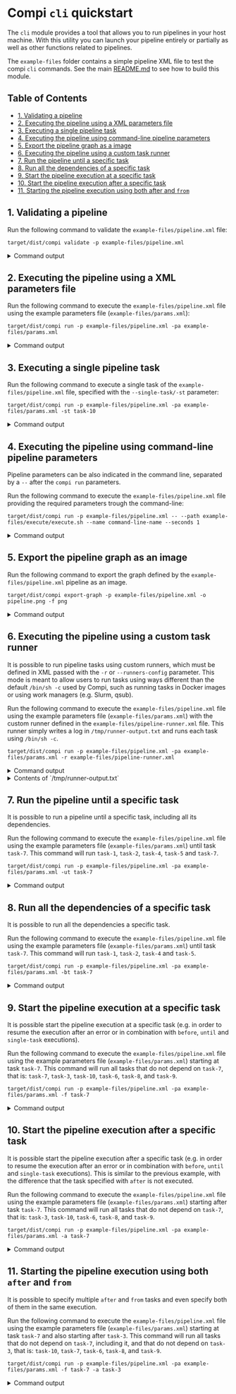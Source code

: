 # Compi `cli` quickstart
The `cli` module provides a tool that allows you to run pipelines in your host machine. With this utility you can launch your pipeline entirely or partially as well as other functions related to pipelines. 

The `example-files` folder contains a simple pipeline XML file to test the compi `cli` commands. See the main [README.md](README.md) to see how to build this module.

## Table of Contents

   * [1. Validating a pipeline](#1-validating-a-pipeline)
   * [2. Executing the pipeline using a XML parameters file](#2-executing-the-pipeline-using-a-xml-parameters-file)
   * [3. Executing a single pipeline task](#3-executing-a-single-pipeline-task)
   * [4. Executing the pipeline using command-line pipeline parameters](#4-executing-the-pipeline-using-command-line-pipeline-parameters)
   * [5. Export the pipeline graph as a image](#5-export-the-pipeline-graph-as-a-image)
   * [6. Executing the pipeline using a custom task runner](#6-executing-the-pipeline-using-a-custom-task-runner)
   * [7. Run the pipeline until a specific task](#7-run-the-pipeline-until-a-specific-task)
   * [8. Run all the dependencies of a specific task](#8-run-all-the-dependencies-of-a-specific-task)
   * [9. Start the pipeline execution at a specific task](#9-start-the-pipeline-execution-at-a-specific-task)
   * [10. Start the pipeline execution after a specific task](#10-start-the-pipeline-execution-after-a-specific-task)
   * [11. Starting the pipeline execution using both after and <code>from</code>](#11-starting-the-pipeline-execution-using-both-after-and-from)

## 1. Validating a pipeline
Run the following command to validate the `example-files/pipeline.xml` file:
```
target/dist/compi validate -p example-files/pipeline.xml
```
<details><summary>Command output</summary>
```
[2018-08-17 11:26:24] [INFO   ] Validating pipeline file: example-files/pipeline.xml 
[2018-08-17 11:26:25] [INFO   ] Pipeline file is OK. 
```
</details>

## 2. Executing the pipeline using a XML parameters file
Run the following command to execute the `example-files/pipeline.xml` file using the example parameters file (`example-files/params.xml`):
```
target/dist/compi run -p example-files/pipeline.xml -pa example-files/params.xml
```
<details><summary>Command output</summary>
```
[2018-08-17 11:27:57] [INFO   ] Compi running with:  
[2018-08-17 11:27:57] [INFO   ] Pipeline file - example-files/pipeline.xml 
[2018-08-17 11:27:57] [INFO   ] Max number of parallel tasks - 6 
[2018-08-17 11:27:57] [INFO   ] Params file - example-files/params.xml 
[2018-08-17 11:27:57] [INFO   ] > Started loop task task-1 (command: example-files/execute/execute.sh p1 7) (stdout log: /tmp/task1.txt, stderr log: /tmp/task1.txt) 
[2018-08-17 11:27:57] [INFO   ] >> Started loop iteration of task task-1 (command: example-files/execute/execute.sh p1 7) (stdout log: /tmp/task1.txt, stderr log: /tmp/task1.txt) 
[2018-08-17 11:27:57] [INFO   ] >> Started loop iteration of task task-1 (command: example-files/execute/execute.sh p1 3) (stdout log: /tmp/task1.txt, stderr log: /tmp/task1.txt) 
[2018-08-17 11:27:57] [INFO   ] > Started loop task task-10 (command: /home/hlfernandez/Eclipse/workspace-oxygen/compi/cli/example-files/execute/execute.sh p10 3) (stdout log: none, stderr log: none) 
[2018-08-17 11:27:57] [INFO   ] >> Started loop iteration of task task-10 (command: /home/hlfernandez/Eclipse/workspace-oxygen/compi/cli/example-files/execute/execute.sh p10 3) (stdout log: none, stderr log: none) 
[2018-08-17 11:27:57] [INFO   ] >> Started loop iteration of task task-1 (command: example-files/execute/execute.sh p1 1) (stdout log: /tmp/task1.txt, stderr log: /tmp/task1.txt) 
[2018-08-17 11:27:57] [INFO   ] >> Started loop iteration of task task-1 (command: example-files/execute/execute.sh p1 1) (stdout log: /tmp/task1.txt, stderr log: /tmp/task1.txt) 
[2018-08-17 11:27:58] [INFO   ] << Finished loop iteration of task task-1 (command: example-files/execute/execute.sh p1 1) 
[2018-08-17 11:27:58] [INFO   ] << Finished loop iteration of task task-1 (command: example-files/execute/execute.sh p1 1) 
[2018-08-17 11:28:00] [INFO   ] << Finished loop iteration of task task-1 (command: example-files/execute/execute.sh p1 3) 
[2018-08-17 11:28:00] [INFO   ] << Finished loop iteration of task task-10 (command: /home/hlfernandez/Eclipse/workspace-oxygen/compi/cli/example-files/execute/execute.sh p10 3) 
[2018-08-17 11:28:00] [INFO   ] < Finished loop task task-10 (command: /home/hlfernandez/Eclipse/workspace-oxygen/compi/cli/example-files/execute/execute.sh p10 3) 
[2018-08-17 11:28:04] [INFO   ] << Finished loop iteration of task task-1 (command: example-files/execute/execute.sh p1 7) 
[2018-08-17 11:28:04] [INFO   ] < Finished loop task task-1 (command: example-files/execute/execute.sh p1 7) 
[2018-08-17 11:28:04] [INFO   ] > Started task task-2 (command: example-files/execute/execute.sh p2 2) 
[2018-08-17 11:28:04] [INFO   ] > Started task task-3 (command: example-files/execute/execute.sh p3 2) 
[2018-08-17 11:28:06] [INFO   ] < Finished task task-2 (command: example-files/execute/execute.sh p2 2) 
[2018-08-17 11:28:06] [INFO   ] > Started task task-4 (command: example-files/execute/execute.sh p4 2) 
[2018-08-17 11:28:06] [INFO   ] > Started task task-5 (command: example-files/execute/execute.sh p5 2) 
[2018-08-17 11:28:06] [INFO   ] < Finished task task-3 (command: example-files/execute/execute.sh p3 2) 
[2018-08-17 11:28:06] [INFO   ] > Started task task-6 (command: example-files/execute/execute.sh p6 3) 
[2018-08-17 11:28:08] [INFO   ] < Finished task task-5 (command: example-files/execute/execute.sh p5 2) 
[2018-08-17 11:28:08] [INFO   ] < Finished task task-4 (command: example-files/execute/execute.sh p4 2) 
[2018-08-17 11:28:08] [INFO   ] > Started loop task task-7 (command: /home/hlfernandez/Eclipse/workspace-oxygen/compi/cli/example-files/execute/execute.sh p7 2) (stdout log: /tmp/task7.txt, stderr log: none) 
[2018-08-17 11:28:08] [INFO   ] >> Started loop iteration of task task-7 (command: /home/hlfernandez/Eclipse/workspace-oxygen/compi/cli/example-files/execute/execute.sh p7 2) (stdout log: /tmp/task7.txt, stderr log: none) 
[2018-08-17 11:28:09] [INFO   ] < Finished task task-6 (command: example-files/execute/execute.sh p6 3) 
[2018-08-17 11:28:10] [INFO   ] << Finished loop iteration of task task-7 (command: /home/hlfernandez/Eclipse/workspace-oxygen/compi/cli/example-files/execute/execute.sh p7 2) 
[2018-08-17 11:28:10] [INFO   ] < Finished loop task task-7 (command: /home/hlfernandez/Eclipse/workspace-oxygen/compi/cli/example-files/execute/execute.sh p7 2) 
[2018-08-17 11:28:10] [INFO   ] > Started loop task task-8 (command: example-files/execute/execute.sh p8 1) (stdout log: /tmp/task8.txt, stderr log: /tmp/error8.txt) 
[2018-08-17 11:28:10] [INFO   ] >> Started loop iteration of task task-8 (command: example-files/execute/execute.sh p8 1) (stdout log: /tmp/task8.txt, stderr log: /tmp/error8.txt) 
[2018-08-17 11:28:10] [INFO   ] >> Started loop iteration of task task-8 (command: example-files/execute/execute.sh p8 5) (stdout log: /tmp/task8.txt, stderr log: /tmp/error8.txt) 
[2018-08-17 11:28:10] [INFO   ] >> Started loop iteration of task task-8 (command: example-files/execute/execute.sh p8 1) (stdout log: /tmp/task8.txt, stderr log: /tmp/error8.txt) 
[2018-08-17 11:28:11] [INFO   ] << Finished loop iteration of task task-8 (command: example-files/execute/execute.sh p8 1) 
[2018-08-17 11:28:11] [INFO   ] << Finished loop iteration of task task-8 (command: example-files/execute/execute.sh p8 1) 
[2018-08-17 11:28:15] [INFO   ] << Finished loop iteration of task task-8 (command: example-files/execute/execute.sh p8 5) 
[2018-08-17 11:28:15] [INFO   ] < Finished loop task task-8 (command: example-files/execute/execute.sh p8 5) 
[2018-08-17 11:28:15] [INFO   ] > Started task task-9 (command: example-files/execute/execute.sh p9 2) 
[2018-08-17 11:28:17] [INFO   ] < Finished task task-9 (command: example-files/execute/execute.sh p9 2) 
```
</details>

## 3. Executing a single pipeline task
Run the following command to execute a single task of the `example-files/pipeline.xml` file, specified with the `--single-task/-st` parameter:
```
target/dist/compi run -p example-files/pipeline.xml -pa example-files/params.xml -st task-10
```

<details><summary>Command output</summary>
```
[2018-08-17 11:36:25] [INFO   ] Compi running with:  
[2018-08-17 11:36:25] [INFO   ] Pipeline file - example-files/pipeline.xml 
[2018-08-17 11:36:25] [INFO   ] Max number of parallel tasks - 6 
[2018-08-17 11:36:25] [INFO   ] Params file - example-files/params.xml 
[2018-08-17 11:36:25] [INFO   ] Running single task - task-10
[2018-08-17 11:36:25] [INFO   ] > Started loop task task-10 (command: /home/hlfernandez/Eclipse/workspace-oxygen/compi/cli/example-files/execute/execute.sh p10 3) (stdout log: none, stderr log: none) 
[2018-08-17 11:36:25] [INFO   ] >> Started loop iteration of task task-10 (command: /home/hlfernandez/Eclipse/workspace-oxygen/compi/cli/example-files/execute/execute.sh p10 3) (stdout log: none, stderr log: none) 
[2018-08-17 11:36:28] [INFO   ] << Finished loop iteration of task task-10 (command: /home/hlfernandez/Eclipse/workspace-oxygen/compi/cli/example-files/execute/execute.sh p10 3) 
[2018-08-17 11:36:28] [INFO   ] < Finished loop task task-10 (command: /home/hlfernandez/Eclipse/workspace-oxygen/compi/cli/example-files/execute/execute.sh p10 3) 
```
</details>

## 4. Executing the pipeline using command-line pipeline parameters
Pipeline parameters can be also indicated in the command line, separated by a `--` after the `compi run` parameters. 

Run the following command to execute the `example-files/pipeline.xml` file providing the required parameters trough the command-line:
```
target/dist/compi run -p example-files/pipeline.xml -- --path example-files/execute/execute.sh --name command-line-name --seconds 1
```

<details><summary>Command output</summary>
```
[2018-08-17 11:40:07] [INFO   ] Compi running with:  
[2018-08-17 11:40:07] [INFO   ] Pipeline file - example-files/pipeline.xml 
[2018-08-17 11:40:07] [INFO   ] Max number of parallel tasks - 6 
[2018-08-17 11:40:07] [INFO   ] > Started loop task task-1 (command: example-files/execute/execute.sh command-line-name 3) (stdout log: /tmp/task1.txt, stderr log: /tmp/task1.txt) 
[2018-08-17 11:40:07] [INFO   ] >> Started loop iteration of task task-1 (command: example-files/execute/execute.sh command-line-name 3) (stdout log: /tmp/task1.txt, stderr log: /tmp/task1.txt) 
[2018-08-17 11:40:07] [INFO   ] > Started loop task task-10 (command: /home/hlfernandez/Eclipse/workspace-oxygen/compi/cli/example-files/execute/execute.sh p10 3) (stdout log: none, stderr log: none) 
[2018-08-17 11:40:07] [INFO   ] >> Started loop iteration of task task-10 (command: /home/hlfernandez/Eclipse/workspace-oxygen/compi/cli/example-files/execute/execute.sh p10 3) (stdout log: none, stderr log: none) 
[2018-08-17 11:40:07] [INFO   ] >> Started loop iteration of task task-1 (command: example-files/execute/execute.sh command-line-name 1) (stdout log: /tmp/task1.txt, stderr log: /tmp/task1.txt) 
[2018-08-17 11:40:07] [INFO   ] >> Started loop iteration of task task-1 (command: example-files/execute/execute.sh command-line-name 7) (stdout log: /tmp/task1.txt, stderr log: /tmp/task1.txt) 
[2018-08-17 11:40:07] [INFO   ] >> Started loop iteration of task task-1 (command: example-files/execute/execute.sh command-line-name 1) (stdout log: /tmp/task1.txt, stderr log: /tmp/task1.txt) 
[2018-08-17 11:40:08] [INFO   ] << Finished loop iteration of task task-1 (command: example-files/execute/execute.sh command-line-name 1) 
[2018-08-17 11:40:08] [INFO   ] << Finished loop iteration of task task-1 (command: example-files/execute/execute.sh command-line-name 1) 
[2018-08-17 11:40:10] [INFO   ] << Finished loop iteration of task task-10 (command: /home/hlfernandez/Eclipse/workspace-oxygen/compi/cli/example-files/execute/execute.sh p10 3) 
[2018-08-17 11:40:10] [INFO   ] < Finished loop task task-10 (command: /home/hlfernandez/Eclipse/workspace-oxygen/compi/cli/example-files/execute/execute.sh p10 3) 
[2018-08-17 11:40:10] [INFO   ] << Finished loop iteration of task task-1 (command: example-files/execute/execute.sh command-line-name 3) 
[2018-08-17 11:40:14] [INFO   ] << Finished loop iteration of task task-1 (command: example-files/execute/execute.sh command-line-name 7) 
[2018-08-17 11:40:14] [INFO   ] < Finished loop task task-1 (command: example-files/execute/execute.sh command-line-name 7) 
[2018-08-17 11:40:14] [INFO   ] > Started task task-2 (command: example-files/execute/execute.sh p2 2) 
[2018-08-17 11:40:14] [INFO   ] > Started task task-3 (command: example-files/execute/execute.sh p3 2) 
[2018-08-17 11:40:16] [INFO   ] < Finished task task-3 (command: example-files/execute/execute.sh p3 2) 
[2018-08-17 11:40:16] [INFO   ] < Finished task task-2 (command: example-files/execute/execute.sh p2 2) 
[2018-08-17 11:40:16] [INFO   ] > Started task task-6 (command: example-files/execute/execute.sh p6 3) 
[2018-08-17 11:40:16] [INFO   ] > Started task task-4 (command: example-files/execute/execute.sh p4 1) 
[2018-08-17 11:40:16] [INFO   ] > Started task task-5 (command: example-files/execute/execute.sh p5 2) 
[2018-08-17 11:40:17] [INFO   ] < Finished task task-4 (command: example-files/execute/execute.sh p4 1) 
[2018-08-17 11:40:18] [INFO   ] < Finished task task-5 (command: example-files/execute/execute.sh p5 2) 
[2018-08-17 11:40:18] [INFO   ] > Started loop task task-7 (command: /home/hlfernandez/Eclipse/workspace-oxygen/compi/cli/example-files/execute/execute.sh p7 1) (stdout log: /tmp/task7.txt, stderr log: none) 
[2018-08-17 11:40:18] [INFO   ] >> Started loop iteration of task task-7 (command: /home/hlfernandez/Eclipse/workspace-oxygen/compi/cli/example-files/execute/execute.sh p7 1) (stdout log: /tmp/task7.txt, stderr log: none) 
[2018-08-17 11:40:19] [INFO   ] < Finished task task-6 (command: example-files/execute/execute.sh p6 3) 
[2018-08-17 11:40:19] [INFO   ] << Finished loop iteration of task task-7 (command: /home/hlfernandez/Eclipse/workspace-oxygen/compi/cli/example-files/execute/execute.sh p7 1) 
[2018-08-17 11:40:19] [INFO   ] < Finished loop task task-7 (command: /home/hlfernandez/Eclipse/workspace-oxygen/compi/cli/example-files/execute/execute.sh p7 1) 
[2018-08-17 11:40:19] [INFO   ] > Started loop task task-8 (command: example-files/execute/execute.sh p8 1) (stdout log: /tmp/task8.txt, stderr log: /tmp/error8.txt) 
[2018-08-17 11:40:19] [INFO   ] >> Started loop iteration of task task-8 (command: example-files/execute/execute.sh p8 1) (stdout log: /tmp/task8.txt, stderr log: /tmp/error8.txt) 
[2018-08-17 11:40:19] [INFO   ] >> Started loop iteration of task task-8 (command: example-files/execute/execute.sh p8 5) (stdout log: /tmp/task8.txt, stderr log: /tmp/error8.txt) 
[2018-08-17 11:40:19] [INFO   ] >> Started loop iteration of task task-8 (command: example-files/execute/execute.sh p8 1) (stdout log: /tmp/task8.txt, stderr log: /tmp/error8.txt) 
[2018-08-17 11:40:20] [INFO   ] << Finished loop iteration of task task-8 (command: example-files/execute/execute.sh p8 1) 
[2018-08-17 11:40:20] [INFO   ] << Finished loop iteration of task task-8 (command: example-files/execute/execute.sh p8 1) 
[2018-08-17 11:40:24] [INFO   ] << Finished loop iteration of task task-8 (command: example-files/execute/execute.sh p8 5) 
[2018-08-17 11:40:24] [INFO   ] < Finished loop task task-8 (command: example-files/execute/execute.sh p8 5) 
[2018-08-17 11:40:24] [INFO   ] > Started task task-9 (command: example-files/execute/execute.sh p9 2) 
[2018-08-17 11:40:26] [INFO   ] < Finished task task-9 (command: example-files/execute/execute.sh p9 2)
```
</details>

## 5. Export the pipeline graph as an image
Run the following command to export the graph defined by the `example-files/pipeline.xml` pipeline as an image.
```
target/dist/compi export-graph -p example-files/pipeline.xml -o pipeline.png -f png
```

<details><summary>Command output</summary>
```
[2018-08-17 11:48:33] [INFO   ] Pipeline file - example-files/pipeline.xml 
[2018-08-17 11:48:33] [INFO   ] Export graph to file - pipeline.png 
[2018-08-17 11:48:33] [INFO   ] Graph format - png 
[2018-08-17 11:48:33] [INFO   ] Graph orientation - vertical 
[2018-08-17 11:48:33] [INFO   ] Graph font size - 10
```
</details>

## 6. Executing the pipeline using a custom task runner
It is possible to run pipeline tasks using custom runners, which must be defined in XML passed with the `-r` or `--runners-config` parameter. This mode is meant to allow users to run tasks using ways different than the default `/bin/sh -c` used by Compi, such as running tasks in Docker images or using work managers (e.g. Slurm, qsub).

Run the following command to execute the `example-files/pipeline.xml` file using the example parameters file (`example-files/params.xml`) with the custom runner defined in the `example-files/pipeline-runner.xml` file. This runner simply writes a log in `/tmp/runner-output.txt` and runs each task using `/bin/sh -c`.
```
target/dist/compi run -p example-files/pipeline.xml -pa example-files/params.xml -r example-files/pipeline-runner.xml
```

<details><summary>Command output</summary>
```
[2018-09-04 22:31:31] [INFO   ] Compi running with:  
[2018-09-04 22:31:31] [INFO   ] Pipeline file - example-files/pipeline.xml 
[2018-09-04 22:31:31] [INFO   ] Max number of parallel tasks - 6 
[2018-09-04 22:31:31] [INFO   ] Params file - example-files/params.xml 
[2018-09-06 09:25:08] [INFO   ] Runners file - example-files/pipeline-runner.xml
[2018-09-04 22:31:31] [INFO   ] > Started loop task task-1 (command: example-files/execute/execute.sh p1 3) (stdout log: /tmp/task1.txt, stderr log: /tmp/task1.txt) 
[2018-09-04 22:31:31] [INFO   ] >> Started loop iteration of task task-1 (command: example-files/execute/execute.sh p1 3) (stdout log: /tmp/task1.txt, stderr log: /tmp/task1.txt) 
[2018-09-04 22:31:31] [INFO   ] >> Started loop iteration of task task-1 (command: example-files/execute/execute.sh p1 7) (stdout log: /tmp/task1.txt, stderr log: /tmp/task1.txt) 
[2018-09-04 22:31:31] [INFO   ] >> Started loop iteration of task task-1 (command: example-files/execute/execute.sh p1 1) (stdout log: /tmp/task1.txt, stderr log: /tmp/task1.txt) 
[2018-09-04 22:31:31] [INFO   ] >> Started loop iteration of task task-1 (command: example-files/execute/execute.sh p1 1) (stdout log: /tmp/task1.txt, stderr log: /tmp/task1.txt) 
[2018-09-04 22:31:31] [INFO   ] > Started loop task task-10 (command: /home/hlfernandez/Eclipse/workspace-oxygen/compi/cli/example-files/execute/execute.sh p10 3) (stdout log: none, stderr log: none) 
[2018-09-04 22:31:31] [INFO   ] >> Started loop iteration of task task-10 (command: /home/hlfernandez/Eclipse/workspace-oxygen/compi/cli/example-files/execute/execute.sh p10 3) (stdout log: none, stderr log: none) 
[2018-09-04 22:31:32] [INFO   ] << Finished loop iteration of task task-1 (command: example-files/execute/execute.sh p1 1) 
[2018-09-04 22:31:32] [INFO   ] << Finished loop iteration of task task-1 (command: example-files/execute/execute.sh p1 1) 
[2018-09-04 22:31:34] [INFO   ] << Finished loop iteration of task task-1 (command: example-files/execute/execute.sh p1 3) 
[2018-09-04 22:31:34] [INFO   ] << Finished loop iteration of task task-10 (command: /home/hlfernandez/Eclipse/workspace-oxygen/compi/cli/example-files/execute/execute.sh p10 3) 
[2018-09-04 22:31:34] [INFO   ] < Finished loop task task-10 (command: /home/hlfernandez/Eclipse/workspace-oxygen/compi/cli/example-files/execute/execute.sh p10 3) 
[2018-09-04 22:31:38] [INFO   ] << Finished loop iteration of task task-1 (command: example-files/execute/execute.sh p1 7) 
[2018-09-04 22:31:38] [INFO   ] < Finished loop task task-1 (command: example-files/execute/execute.sh p1 7) 
[2018-09-04 22:31:38] [INFO   ] > Started task task-2 (command: example-files/execute/execute.sh p2 2) 
[2018-09-04 22:31:38] [INFO   ] > Started task task-3 (command: example-files/execute/execute.sh p3 2) 
[2018-09-04 22:31:40] [INFO   ] < Finished task task-2 (command: example-files/execute/execute.sh p2 2) 
[2018-09-04 22:31:40] [INFO   ] > Started task task-4 (command: example-files/execute/execute.sh p4 2) 
[2018-09-04 22:31:40] [INFO   ] < Finished task task-3 (command: example-files/execute/execute.sh p3 2) 
[2018-09-04 22:31:40] [INFO   ] > Started task task-5 (command: example-files/execute/execute.sh p5 2) 
[2018-09-04 22:31:40] [INFO   ] > Started task task-6 (command: example-files/execute/execute.sh p6 3) 
[2018-09-04 22:31:42] [INFO   ] < Finished task task-4 (command: example-files/execute/execute.sh p4 2) 
[2018-09-04 22:31:42] [INFO   ] < Finished task task-5 (command: example-files/execute/execute.sh p5 2) 
[2018-09-04 22:31:42] [INFO   ] > Started loop task task-7 (command: /home/hlfernandez/Eclipse/workspace-oxygen/compi/cli/example-files/execute/execute.sh p7 2) (stdout log: /tmp/task7.txt, stderr log: none) 
[2018-09-04 22:31:42] [INFO   ] >> Started loop iteration of task task-7 (command: /home/hlfernandez/Eclipse/workspace-oxygen/compi/cli/example-files/execute/execute.sh p7 2) (stdout log: /tmp/task7.txt, stderr log: none) 
[2018-09-04 22:31:43] [INFO   ] < Finished task task-6 (command: example-files/execute/execute.sh p6 3) 
[2018-09-04 22:31:44] [INFO   ] << Finished loop iteration of task task-7 (command: /home/hlfernandez/Eclipse/workspace-oxygen/compi/cli/example-files/execute/execute.sh p7 2) 
[2018-09-04 22:31:44] [INFO   ] < Finished loop task task-7 (command: /home/hlfernandez/Eclipse/workspace-oxygen/compi/cli/example-files/execute/execute.sh p7 2) 
[2018-09-04 22:31:44] [INFO   ] > Started loop task task-8 (command: example-files/execute/execute.sh p8 1) (stdout log: /tmp/task8.txt, stderr log: /tmp/error8.txt) 
[2018-09-04 22:31:44] [INFO   ] >> Started loop iteration of task task-8 (command: example-files/execute/execute.sh p8 1) (stdout log: /tmp/task8.txt, stderr log: /tmp/error8.txt) 
[2018-09-04 22:31:44] [INFO   ] >> Started loop iteration of task task-8 (command: example-files/execute/execute.sh p8 1) (stdout log: /tmp/task8.txt, stderr log: /tmp/error8.txt) 
[2018-09-04 22:31:44] [INFO   ] >> Started loop iteration of task task-8 (command: example-files/execute/execute.sh p8 5) (stdout log: /tmp/task8.txt, stderr log: /tmp/error8.txt) 
[2018-09-04 22:31:45] [INFO   ] << Finished loop iteration of task task-8 (command: example-files/execute/execute.sh p8 1) 
[2018-09-04 22:31:45] [INFO   ] << Finished loop iteration of task task-8 (command: example-files/execute/execute.sh p8 1) 
[2018-09-04 22:31:49] [INFO   ] << Finished loop iteration of task task-8 (command: example-files/execute/execute.sh p8 5) 
[2018-09-04 22:31:49] [INFO   ] < Finished loop task task-8 (command: example-files/execute/execute.sh p8 5) 
[2018-09-04 22:31:49] [INFO   ] > Started task task-9 (command: example-files/execute/execute.sh p9 2) 
[2018-09-04 22:31:51] [INFO   ] < Finished task task-9 (command: example-files/execute/execute.sh p9 2)
```
</details>

<details><summary>Contents of `/tmp/runner-output.txt`</summary>
```
[t1] code: echo hello > /tmp/t1-result
[t3] iteration-value: 1 my-var: hello code: echo 1 >> /tmp/t3-result
[t3] iteration-value: 2 my-var: hello code: echo 2 >> /tmp/t3-result
[t3] iteration-value: 3 my-var: hello code: echo 3 >> /tmp/t3-result
[t2] code: echo task-2 > /tmp/t2-result
[task-1] code: example-files/execute/execute.sh p1 7
[task-1] code: example-files/execute/execute.sh p1 3
[task-1] code: example-files/execute/execute.sh p1 1
[task-1] code: example-files/execute/execute.sh p1 1
[task-10] code: /home/hlfernandez/Eclipse/workspace-oxygen/compi/cli/example-files/execute/execute.sh p10 3
[task-2] code: example-files/execute/execute.sh p2 2
[task-3] code: example-files/execute/execute.sh p3 2
[task-4] code: example-files/execute/execute.sh p4 2
[task-5] code: example-files/execute/execute.sh p5 2
[task-6] code: example-files/execute/execute.sh p6 3
[task-7] code: /home/hlfernandez/Eclipse/workspace-oxygen/compi/cli/example-files/execute/execute.sh p7 2
[task-8] code: example-files/execute/execute.sh p8 1
[task-8] code: example-files/execute/execute.sh p8 1
[task-8] code: example-files/execute/execute.sh p8 5
[task-9] code: example-files/execute/execute.sh p9 2
```
</details>

## 7. Run the pipeline until a specific task
It is possible to run a pipeline until a specific task, including all its dependencies. 

Run the following command to execute the `example-files/pipeline.xml` file using the example parameters file (`example-files/params.xml`) until task `task-7`. This command will run `task-1`, `task-2`, `task-4`, `task-5` and `task-7`.

```
target/dist/compi run -p example-files/pipeline.xml -pa example-files/params.xml -ut task-7
```

<details><summary>Command output</summary>
```
[2018-09-05 22:23:18] [INFO   ] Compi running with:  
[2018-09-05 22:23:18] [INFO   ] Pipeline file - example-files/pipeline.xml 
[2018-09-05 22:23:18] [INFO   ] Max number of parallel tasks - 6 
[2018-09-05 22:23:18] [INFO   ] Params file - example-files/params.xml 
[2018-09-05 22:23:18] [INFO   ] Running until task - task-7
[2018-09-05 22:23:18] [INFO   ] > Started loop task task-1 (command: example-files/execute/execute.sh p1 3) (stdout log: /tmp/task1.txt, stderr log: /tmp/task1.txt) 
[2018-09-05 22:23:18] [INFO   ] >> Started loop iteration of task task-1 (command: example-files/execute/execute.sh p1 3) (stdout log: /tmp/task1.txt, stderr log: /tmp/task1.txt) 
[2018-09-05 22:23:18] [INFO   ] >> Started loop iteration of task task-1 (command: example-files/execute/execute.sh p1 7) (stdout log: /tmp/task1.txt, stderr log: /tmp/task1.txt) 
[2018-09-05 22:23:18] [INFO   ] >> Started loop iteration of task task-1 (command: example-files/execute/execute.sh p1 1) (stdout log: /tmp/task1.txt, stderr log: /tmp/task1.txt) 
[2018-09-05 22:23:18] [INFO   ] >> Started loop iteration of task task-1 (command: example-files/execute/execute.sh p1 1) (stdout log: /tmp/task1.txt, stderr log: /tmp/task1.txt) 
[2018-09-05 22:23:19] [INFO   ] << Finished loop iteration of task task-1 (command: example-files/execute/execute.sh p1 1) 
[2018-09-05 22:23:19] [INFO   ] << Finished loop iteration of task task-1 (command: example-files/execute/execute.sh p1 1) 
[2018-09-05 22:23:21] [INFO   ] << Finished loop iteration of task task-1 (command: example-files/execute/execute.sh p1 3) 
[2018-09-05 22:23:25] [INFO   ] << Finished loop iteration of task task-1 (command: example-files/execute/execute.sh p1 7) 
[2018-09-05 22:23:25] [INFO   ] < Finished loop task task-1 (command: example-files/execute/execute.sh p1 7) 
[2018-09-05 22:23:25] [INFO   ] > Started task task-2 (command: example-files/execute/execute.sh p2 2) 
[2018-09-05 22:23:27] [INFO   ] < Finished task task-2 (command: example-files/execute/execute.sh p2 2) 
[2018-09-05 22:23:27] [INFO   ] > Started task task-4 (command: example-files/execute/execute.sh p4 2) 
[2018-09-05 22:23:27] [INFO   ] > Started task task-5 (command: example-files/execute/execute.sh p5 2) 
[2018-09-05 22:23:29] [INFO   ] < Finished task task-5 (command: example-files/execute/execute.sh p5 2) 
[2018-09-05 22:23:29] [INFO   ] < Finished task task-4 (command: example-files/execute/execute.sh p4 2) 
[2018-09-05 22:23:29] [INFO   ] > Started loop task task-7 (command: /home/hlfernandez/Eclipse/workspace-oxygen/compi/cli/example-files/execute/execute.sh p7 2) (stdout log: /tmp/task7.txt, stderr log: none) 
[2018-09-05 22:23:29] [INFO   ] >> Started loop iteration of task task-7 (command: /home/hlfernandez/Eclipse/workspace-oxygen/compi/cli/example-files/execute/execute.sh p7 2) (stdout log: /tmp/task7.txt, stderr log: none) 
[2018-09-05 22:23:31] [INFO   ] << Finished loop iteration of task task-7 (command: /home/hlfernandez/Eclipse/workspace-oxygen/compi/cli/example-files/execute/execute.sh p7 2) 
[2018-09-05 22:23:31] [INFO   ] < Finished loop task task-7 (command: /home/hlfernandez/Eclipse/workspace-oxygen/compi/cli/example-files/execute/execute.sh p7 2) 
```
</details>

## 8. Run all the dependencies of a specific task
It is possible to run all the dependencies a specific task.

Run the following command to execute the `example-files/pipeline.xml` file using the example parameters file (`example-files/params.xml`) until task `task-7`. This command will run `task-1`, `task-2`, `task-4` and `task-5`.
```
target/dist/compi run -p example-files/pipeline.xml -pa example-files/params.xml -bt task-7
```

<details><summary>Command output</summary>
```
[2018-09-05 22:25:58] [INFO   ] Compi running with:  
[2018-09-05 22:25:58] [INFO   ] Pipeline file - example-files/pipeline.xml 
[2018-09-05 22:25:58] [INFO   ] Max number of parallel tasks - 6 
[2018-09-05 22:25:58] [INFO   ] Params file - example-files/params.xml 
[2018-09-05 22:25:58] [INFO   ] Running tasks before task - task-7
[2018-09-05 22:25:58] [INFO   ] > Started loop task task-1 (command: example-files/execute/execute.sh p1 3) (stdout log: /tmp/task1.txt, stderr log: /tmp/task1.txt) 
[2018-09-05 22:25:58] [INFO   ] >> Started loop iteration of task task-1 (command: example-files/execute/execute.sh p1 3) (stdout log: /tmp/task1.txt, stderr log: /tmp/task1.txt) 
[2018-09-05 22:25:58] [INFO   ] >> Started loop iteration of task task-1 (command: example-files/execute/execute.sh p1 7) (stdout log: /tmp/task1.txt, stderr log: /tmp/task1.txt) 
[2018-09-05 22:25:58] [INFO   ] >> Started loop iteration of task task-1 (command: example-files/execute/execute.sh p1 1) (stdout log: /tmp/task1.txt, stderr log: /tmp/task1.txt) 
[2018-09-05 22:25:58] [INFO   ] >> Started loop iteration of task task-1 (command: example-files/execute/execute.sh p1 1) (stdout log: /tmp/task1.txt, stderr log: /tmp/task1.txt) 
[2018-09-05 22:25:59] [INFO   ] << Finished loop iteration of task task-1 (command: example-files/execute/execute.sh p1 1) 
[2018-09-05 22:25:59] [INFO   ] << Finished loop iteration of task task-1 (command: example-files/execute/execute.sh p1 1) 
[2018-09-05 22:26:01] [INFO   ] << Finished loop iteration of task task-1 (command: example-files/execute/execute.sh p1 3) 
[2018-09-05 22:26:05] [INFO   ] << Finished loop iteration of task task-1 (command: example-files/execute/execute.sh p1 7) 
[2018-09-05 22:26:05] [INFO   ] < Finished loop task task-1 (command: example-files/execute/execute.sh p1 7) 
[2018-09-05 22:26:05] [INFO   ] > Started task task-2 (command: example-files/execute/execute.sh p2 2) 
[2018-09-05 22:26:07] [INFO   ] < Finished task task-2 (command: example-files/execute/execute.sh p2 2) 
[2018-09-05 22:26:07] [INFO   ] > Started task task-4 (command: example-files/execute/execute.sh p4 2) 
[2018-09-05 22:26:07] [INFO   ] > Started task task-5 (command: example-files/execute/execute.sh p5 2) 
[2018-09-05 22:26:09] [INFO   ] < Finished task task-5 (command: example-files/execute/execute.sh p5 2) 
[2018-09-05 22:26:09] [INFO   ] < Finished task task-4 (command: example-files/execute/execute.sh p4 2) 
```
</details>

## 9. Start the pipeline execution at a specific task
It is possible start the pipeline execution at a specific task (e.g. in order to resume the execution after an error or in combination with `before`, `until` and `single-task` executions). 

Run the following command to execute the `example-files/pipeline.xml` file using the example parameters file (`example-files/params.xml`) starting at task `task-7`. This command will run all tasks that do not depend on `task-7`, that is: `task-7`, `task-3`, `task-10`, `task-6`, `task-8`, and `task-9`.
```
target/dist/compi run -p example-files/pipeline.xml -pa example-files/params.xml -f task-7
```

<details><summary>Command output</summary>
```
[2018-09-05 22:29:16] [INFO   ] Compi running with:  
[2018-09-05 22:29:16] [INFO   ] Pipeline file - example-files/pipeline.xml 
[2018-09-05 22:29:16] [INFO   ] Max number of parallel tasks - 6 
[2018-09-05 22:29:16] [INFO   ] Params file - example-files/params.xml 
[2018-09-05 22:29:16] [INFO   ] From task - task-7
[2018-09-05 22:29:16] [INFO   ] > Started loop task task-10 (command: /home/hlfernandez/Eclipse/workspace-oxygen/compi/cli/example-files/execute/execute.sh p10 3) (stdout log: none, stderr log: none) 
[2018-09-05 22:29:16] [INFO   ] >> Started loop iteration of task task-10 (command: /home/hlfernandez/Eclipse/workspace-oxygen/compi/cli/example-files/execute/execute.sh p10 3) (stdout log: none, stderr log: none) 
[2018-09-05 22:29:16] [INFO   ] > Started task task-3 (command: example-files/execute/execute.sh p3 2) 
[2018-09-05 22:29:16] [INFO   ] > Started loop task task-7 (command: /home/hlfernandez/Eclipse/workspace-oxygen/compi/cli/example-files/execute/execute.sh p7 2) (stdout log: /tmp/task7.txt, stderr log: none) 
[2018-09-05 22:29:16] [INFO   ] >> Started loop iteration of task task-7 (command: /home/hlfernandez/Eclipse/workspace-oxygen/compi/cli/example-files/execute/execute.sh p7 2) (stdout log: /tmp/task7.txt, stderr log: none) 
[2018-09-05 22:29:18] [INFO   ] < Finished task task-3 (command: example-files/execute/execute.sh p3 2) 
[2018-09-05 22:29:18] [INFO   ] > Started task task-6 (command: example-files/execute/execute.sh p6 3) 
[2018-09-05 22:29:18] [INFO   ] << Finished loop iteration of task task-7 (command: /home/hlfernandez/Eclipse/workspace-oxygen/compi/cli/example-files/execute/execute.sh p7 2) 
[2018-09-05 22:29:18] [INFO   ] < Finished loop task task-7 (command: /home/hlfernandez/Eclipse/workspace-oxygen/compi/cli/example-files/execute/execute.sh p7 2) 
[2018-09-05 22:29:19] [INFO   ] << Finished loop iteration of task task-10 (command: /home/hlfernandez/Eclipse/workspace-oxygen/compi/cli/example-files/execute/execute.sh p10 3) 
[2018-09-05 22:29:19] [INFO   ] < Finished loop task task-10 (command: /home/hlfernandez/Eclipse/workspace-oxygen/compi/cli/example-files/execute/execute.sh p10 3) 
[2018-09-05 22:29:21] [INFO   ] < Finished task task-6 (command: example-files/execute/execute.sh p6 3) 
[2018-09-05 22:29:21] [INFO   ] > Started loop task task-8 (command: example-files/execute/execute.sh p8 1) (stdout log: /tmp/task8.txt, stderr log: /tmp/error8.txt) 
[2018-09-05 22:29:21] [INFO   ] >> Started loop iteration of task task-8 (command: example-files/execute/execute.sh p8 1) (stdout log: /tmp/task8.txt, stderr log: /tmp/error8.txt) 
[2018-09-05 22:29:21] [INFO   ] >> Started loop iteration of task task-8 (command: example-files/execute/execute.sh p8 1) (stdout log: /tmp/task8.txt, stderr log: /tmp/error8.txt) 
[2018-09-05 22:29:21] [INFO   ] >> Started loop iteration of task task-8 (command: example-files/execute/execute.sh p8 5) (stdout log: /tmp/task8.txt, stderr log: /tmp/error8.txt) 
[2018-09-05 22:29:22] [INFO   ] << Finished loop iteration of task task-8 (command: example-files/execute/execute.sh p8 1) 
[2018-09-05 22:29:22] [INFO   ] << Finished loop iteration of task task-8 (command: example-files/execute/execute.sh p8 1) 
[2018-09-05 22:29:26] [INFO   ] << Finished loop iteration of task task-8 (command: example-files/execute/execute.sh p8 5) 
[2018-09-05 22:29:26] [INFO   ] < Finished loop task task-8 (command: example-files/execute/execute.sh p8 5) 
[2018-09-05 22:29:26] [INFO   ] > Started task task-9 (command: example-files/execute/execute.sh p9 2) 
[2018-09-05 22:29:28] [INFO   ] < Finished task task-9 (command: example-files/execute/execute.sh p9 2) 
```
</details>

## 10. Start the pipeline execution after a specific task
It is possible start the pipeline execution after a specific task (e.g. in order to resume the execution after an error or in combination with `before`, `until` and `single-task` executions). This is similar to the previous example, with the difference that the task specified with `after` is not executed.

Run the following command to execute the `example-files/pipeline.xml` file using the example parameters file (`example-files/params.xml`) starting after task `task-7`. This command will run all tasks that do not depend on `task-7`, that is: `task-3`, `task-10`, `task-6`, `task-8`, and `task-9`.
```
target/dist/compi run -p example-files/pipeline.xml -pa example-files/params.xml -a task-7
```

<details><summary>Command output</summary>
```
[2018-09-07 09:25:48] [INFO   ] Compi running with:  
[2018-09-07 09:25:48] [INFO   ] Pipeline file - example-files/pipeline.xml 
[2018-09-07 09:25:48] [INFO   ] Max number of parallel tasks - 6 
[2018-09-07 09:25:48] [INFO   ] Params file - example-files/params.xml 
[2018-09-07 09:25:48] [INFO   ] Running after task(s) - [task-7] 
[2018-09-07 09:25:48] [INFO   ] > Started task task-3 (command: example-files/execute/execute.sh p3 2) 
[2018-09-07 09:25:48] [INFO   ] > Started loop task task-10 (command: /home/hlfernandez/Eclipse/workspace-oxygen/compi/cli/example-files/execute/execute.sh p10 3) (stdout log: none, stderr log: none) 
[2018-09-07 09:25:48] [INFO   ] >> Started loop iteration of task task-10 (command: /home/hlfernandez/Eclipse/workspace-oxygen/compi/cli/example-files/execute/execute.sh p10 3) (stdout log: none, stderr log: none) 
[2018-09-07 09:25:50] [INFO   ] < Finished task task-3 (command: example-files/execute/execute.sh p3 2) 
[2018-09-07 09:25:50] [INFO   ] > Started task task-6 (command: example-files/execute/execute.sh p6 3) 
[2018-09-07 09:25:51] [INFO   ] << Finished loop iteration of task task-10 (command: /home/hlfernandez/Eclipse/workspace-oxygen/compi/cli/example-files/execute/execute.sh p10 3) 
[2018-09-07 09:25:51] [INFO   ] < Finished loop task task-10 (command: /home/hlfernandez/Eclipse/workspace-oxygen/compi/cli/example-files/execute/execute.sh p10 3) 
[2018-09-07 09:25:53] [INFO   ] < Finished task task-6 (command: example-files/execute/execute.sh p6 3) 
[2018-09-07 09:25:53] [INFO   ] > Started loop task task-8 (command: example-files/execute/execute.sh p8 1) (stdout log: /tmp/task8.txt, stderr log: /tmp/error8.txt) 
[2018-09-07 09:25:53] [INFO   ] >> Started loop iteration of task task-8 (command: example-files/execute/execute.sh p8 1) (stdout log: /tmp/task8.txt, stderr log: /tmp/error8.txt) 
[2018-09-07 09:25:53] [INFO   ] >> Started loop iteration of task task-8 (command: example-files/execute/execute.sh p8 1) (stdout log: /tmp/task8.txt, stderr log: /tmp/error8.txt) 
[2018-09-07 09:25:53] [INFO   ] >> Started loop iteration of task task-8 (command: example-files/execute/execute.sh p8 5) (stdout log: /tmp/task8.txt, stderr log: /tmp/error8.txt) 
[2018-09-07 09:25:54] [INFO   ] << Finished loop iteration of task task-8 (command: example-files/execute/execute.sh p8 1) 
[2018-09-07 09:25:54] [INFO   ] << Finished loop iteration of task task-8 (command: example-files/execute/execute.sh p8 1) 
[2018-09-07 09:25:58] [INFO   ] << Finished loop iteration of task task-8 (command: example-files/execute/execute.sh p8 5) 
[2018-09-07 09:25:58] [INFO   ] < Finished loop task task-8 (command: example-files/execute/execute.sh p8 5) 
[2018-09-07 09:25:58] [INFO   ] > Started task task-9 (command: example-files/execute/execute.sh p9 2) 
[2018-09-07 09:26:00] [INFO   ] < Finished task task-9 (command: example-files/execute/execute.sh p9 2) 
```
</details>

## 11. Starting the pipeline execution using both `after` and `from`
It is possible to specify multiple `after` and `from` tasks and even specify both of them in the same execution.

Run the following command to execute the `example-files/pipeline.xml` file using the example parameters file (`example-files/params.xml`) starting at task `task-7` and also starting after `task-3`. This command will run all tasks that do not depend on `task-7`, including it, and that do not depend on `task-3`, that is: `task-10`, `task-7`, `task-6`, `task-8`, and `task-9`.
```
target/dist/compi run -p example-files/pipeline.xml -pa example-files/params.xml -f task-7 -a task-3
```

<details><summary>Command output</summary>
```
[2018-09-07 10:58:40] [INFO   ] Compi running with:  
[2018-09-07 10:58:40] [INFO   ] Pipeline file - example-files/pipeline.xml 
[2018-09-07 10:58:40] [INFO   ] Max number of parallel tasks - 6 
[2018-09-07 10:58:40] [INFO   ] Params file - example-files/params.xml 
[2018-09-07 10:58:40] [INFO   ] Running from task(s) - task-7 
[2018-09-07 10:58:40] [INFO   ] Running after task(s) - task-3 
[2018-09-07 10:58:40] [INFO   ] > Started loop task task-10 (command: /home/hlfernandez/Eclipse/workspace-oxygen/compi/cli/example-files/execute/execute.sh p10 3) (stdout log: none, stderr log: none) 
[2018-09-07 10:58:40] [INFO   ] >> Started loop iteration of task task-10 (command: /home/hlfernandez/Eclipse/workspace-oxygen/compi/cli/example-files/execute/execute.sh p10 3) (stdout log: none, stderr log: none) 
[2018-09-07 10:58:40] [INFO   ] > Started task task-6 (command: example-files/execute/execute.sh p6 3) 
[2018-09-07 10:58:40] [INFO   ] > Started loop task task-7 (command: /home/hlfernandez/Eclipse/workspace-oxygen/compi/cli/example-files/execute/execute.sh p7 2) (stdout log: /tmp/task7.txt, stderr log: none) 
[2018-09-07 10:58:40] [INFO   ] >> Started loop iteration of task task-7 (command: /home/hlfernandez/Eclipse/workspace-oxygen/compi/cli/example-files/execute/execute.sh p7 2) (stdout log: /tmp/task7.txt, stderr log: none) 
[2018-09-07 10:58:42] [INFO   ] << Finished loop iteration of task task-7 (command: /home/hlfernandez/Eclipse/workspace-oxygen/compi/cli/example-files/execute/execute.sh p7 2) 
[2018-09-07 10:58:42] [INFO   ] < Finished loop task task-7 (command: /home/hlfernandez/Eclipse/workspace-oxygen/compi/cli/example-files/execute/execute.sh p7 2) 
[2018-09-07 10:58:43] [INFO   ] << Finished loop iteration of task task-10 (command: /home/hlfernandez/Eclipse/workspace-oxygen/compi/cli/example-files/execute/execute.sh p10 3) 
[2018-09-07 10:58:43] [INFO   ] < Finished loop task task-10 (command: /home/hlfernandez/Eclipse/workspace-oxygen/compi/cli/example-files/execute/execute.sh p10 3) 
[2018-09-07 10:58:43] [INFO   ] < Finished task task-6 (command: example-files/execute/execute.sh p6 3) 
[2018-09-07 10:58:43] [INFO   ] > Started loop task task-8 (command: example-files/execute/execute.sh p8 1) (stdout log: /tmp/task8.txt, stderr log: /tmp/error8.txt) 
[2018-09-07 10:58:43] [INFO   ] >> Started loop iteration of task task-8 (command: example-files/execute/execute.sh p8 1) (stdout log: /tmp/task8.txt, stderr log: /tmp/error8.txt) 
[2018-09-07 10:58:43] [INFO   ] >> Started loop iteration of task task-8 (command: example-files/execute/execute.sh p8 1) (stdout log: /tmp/task8.txt, stderr log: /tmp/error8.txt) 
[2018-09-07 10:58:43] [INFO   ] >> Started loop iteration of task task-8 (command: example-files/execute/execute.sh p8 5) (stdout log: /tmp/task8.txt, stderr log: /tmp/error8.txt) 
[2018-09-07 10:58:44] [INFO   ] << Finished loop iteration of task task-8 (command: example-files/execute/execute.sh p8 1) 
[2018-09-07 10:58:44] [INFO   ] << Finished loop iteration of task task-8 (command: example-files/execute/execute.sh p8 1) 
[2018-09-07 10:58:48] [INFO   ] << Finished loop iteration of task task-8 (command: example-files/execute/execute.sh p8 5) 
[2018-09-07 10:58:48] [INFO   ] < Finished loop task task-8 (command: example-files/execute/execute.sh p8 5) 
[2018-09-07 10:58:48] [INFO   ] > Started task task-9 (command: example-files/execute/execute.sh p9 2) 
[2018-09-07 10:58:50] [INFO   ] < Finished task task-9 (command: example-files/execute/execute.sh p9 2) 
```
